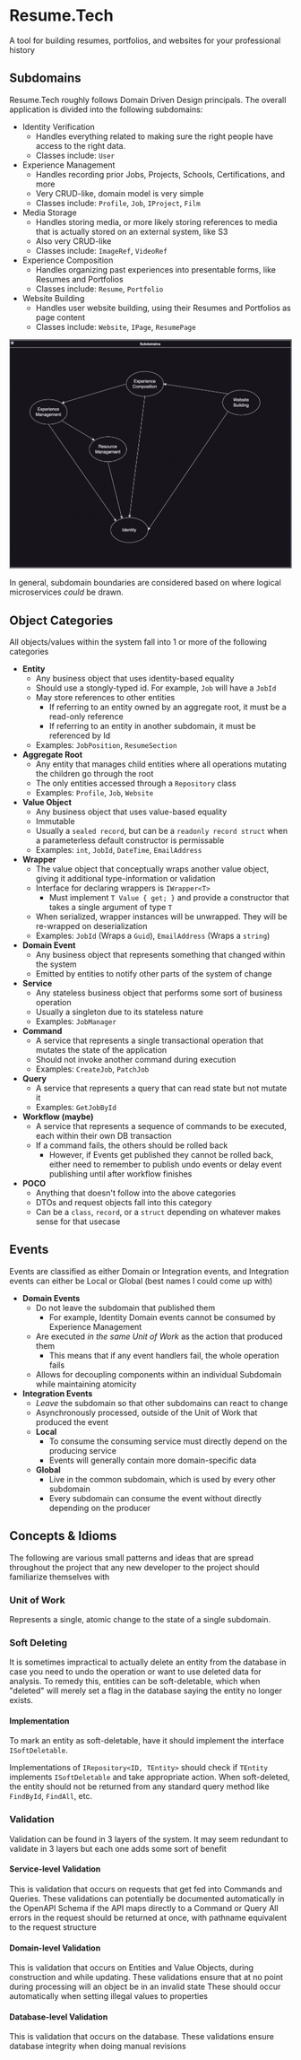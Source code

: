 # Resume.Tech
A tool for building resumes, portfolios, and websites for your professional history

## Subdomains
Resume.Tech roughly follows Domain Driven Design principals. The overall application is divided into the following subdomains:
- Identity Verification
  - Handles everything related to making sure the right people have access to the right data. 
  - Classes include: `User`
- Experience Management
  - Handles recording prior Jobs, Projects, Schools, Certifications, and more
  - Very CRUD-like, domain model is very simple
  - Classes include: `Profile`, `Job`, `IProject`, `Film`
- Media Storage
  - Handles storing media, or more likely storing references to media that is actually stored on an external system, like S3
  - Also very CRUD-like
  - Classes include: `ImageRef`, `VideoRef`
- Experience Composition
  - Handles organizing past experiences into presentable forms, like Resumes and Portfolios
  - Classes include: `Resume`, `Portfolio`
- Website Building
  - Handles user website building, using their Resumes and Portfolios as page content
  - Classes include: `Website`, `IPage`, `ResumePage`

![Subdomains](https://github.com/bmartin5263/Resume.Tech/blob/master/Wiki/Subdomains.png?raw=true)

In general, subdomain boundaries are considered based on where logical microservices _could_ be drawn.

## Object Categories
All objects/values within the system fall into 1 or more of the following categories

- **Entity**
  - Any business object that uses identity-based equality
  - Should use a stongly-typed id. For example, `Job` will have a `JobId`
  - May store references to other entities
    - If referring to an entity owned by an aggregate root, it must be a read-only reference
    - If referring to an entity in another subdomain, it must be referenced by Id
  - Examples: `JobPosition`, `ResumeSection`
- **Aggregate Root**
  - Any entity that manages child entities where all operations mutating the children go through the root
  - The only entities accessed through a `Repository` class
  - Examples: `Profile`, `Job`, `Website`
- **Value Object**
  - Any business object that uses value-based equality
  - Immutable
  - Usually a `sealed record`, but can be a `readonly record struct` when a parameterless default constructor is permissable
  - Examples: `int`, `JobId`, `DateTime`, `EmailAddress`
- **Wrapper**
  - The value object that conceptually wraps another value object, giving it additional type-information or validation
  - Interface for declaring wrappers is `IWrapper<T>`
    - Must implement `T Value { get; }` and provide a constructor that takes a single argument of type `T`
  - When serialized, wrapper instances will be unwrapped. They will be re-wrapped on deserialization
  - Examples: `JobId` (Wraps a `Guid`), `EmailAddress` (Wraps a `string`)
- **Domain Event**
  - Any business object that represents something that changed within the system
  - Emitted by entities to notify other parts of the system of change
- **Service**
  - Any stateless business object that performs some sort of business operation
  - Usually a singleton due to its stateless nature
  - Examples: `JobManager`
- **Command**
  - A service that represents a single transactional operation that mutates the state of the application
  - Should not invoke another command during execution
  - Examples: `CreateJob`, `PatchJob`
- **Query**
  - A service that represents a query that can read state but not mutate it
  - Examples: `GetJobById`
- **Workflow (maybe)**
  - A service that represents a sequence of commands to be executed, each within their own DB transaction
  - If a command fails, the others should be rolled back
    - However, if Events get published they cannot be rolled back, either need to remember to publish undo events or delay event publishing until after workflow finishes
- **POCO**
  - Anything that doesn't follow into the above categories
  - DTOs and request objects fall into this category
  - Can be a `class`, `record`, or a `struct` depending on whatever makes sense for that usecase

## Events
Events are classified as either Domain or Integration events, and Integration events can either be Local or Global (best names I could come up with)

- **Domain Events**
  - Do not leave the subdomain that published them
    - For example, Identity Domain events cannot be consumed by Experience Management
  - Are executed _in the same Unit of Work_ as the action that produced them
    - This means that if any event handlers fail, the whole operation fails
  - Allows for decoupling components within an individual Subdomain while maintaining atomicity
- **Integration Events**
  - _Leave_ the subdomain so that other subdomains can react to change
  - Asynchronously processed, outside of the Unit of Work that produced the event
  - **Local**
    - To consume the consuming service must directly depend on the producing service
    - Events will generally contain more domain-specific data
  - **Global**
    - Live in the common subdomain, which is used by every other subdomain
    - Every subdomain can consume the event without directly depending on the producer

## Concepts & Idioms
The following are various small patterns and ideas that are spread throughout the project that any new developer to the project should familiarize themselves with

### Unit of Work
Represents a single, atomic change to the state of a single subdomain.

### Soft Deleting
It is sometimes impractical to actually delete an entity from the database in case you need to undo the operation or want to use deleted data for analysis.
To remedy this, entities can be soft-deletable, which when "deleted" will merely set a flag in the database saying the entity no longer exists.

#### Implementation
To mark an entity as soft-deletable, have it should implement the interface `ISoftDeletable`.

Implementations of `IRepository<ID, TEntity>` should check if `TEntity` implements `ISoftDeletable` and take appropriate action.
When soft-deleted, the entity should not be returned from any standard query method like `FindById`, `FindAll`, etc.

### Validation
Validation can be found in 3 layers of the system. It may seem redundant to validate in 3 layers but each one adds some sort of benefit

#### Service-level Validation
This is validation that occurs on requests that get fed into Commands and Queries. 
These validations can potentially be documented automatically in the OpenAPI Schema if the API maps directly to a Command or Query
All errors in the request should be returned at once, with pathname equivalent to the request structure

#### Domain-level Validation
This is validation that occurs on Entities and Value Objects, during construction and while updating.
These validations ensure that at no point during processing will an object be in an invalid state
These should occur automatically when setting illegal values to properties

#### Database-level Validation
This is validation that occurs on the database.
These validations ensure database integrity when doing manual revisions